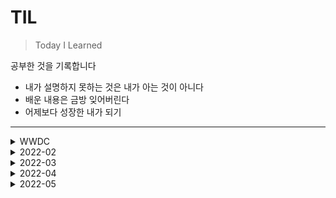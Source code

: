 # TIL
> Today I Learned

공부한 것을 기록합니다
- 내가 설명하지 못하는 것은 내가 아는 것이 아니다
- 배운 내용은 금방 잊어버린다
- 어제보다 성장한 내가 되기
---

<details>
<summary>WWDC</summary>
<div markdown="1">

</div>
</details>

<details>
<summary>2022-02</summary>
<div markdown="1">

- [7일: GitHub Action을 이용한 TIL 자동화 작성법](2022-02/20220207.md)
- [8일: 클린코드란 무엇일까...?](2022-02/20220208.md)
- [10일: 첫번째 코드리뷰 후 배운점](2022-02/20220210.md)
- [11일 - Swift 네이밍 잘 하는 법! (문서번역 & 영상요약)](2022-02/20220211.md)
- [14일: Swift Type과 Access Control](2022-02/20220214.md)
- [15일: Swift Function, Method 공식문서 공부하기](2022-02/20220215.md)
- [17일 - WWDC: Understanding Swift Performance - 1](2022-02/20220217.md)
- [18일 - 구조체와 맴버와이즈 이니셜라이저](2022-02/20220218.md)
- [21일: MVC 디자인 패턴](2022-02/20220221.md)
- [23일: Properties](2022-02/20220222.md)
- [24일 Property Observer vs KVO](2022-02/20220224.md)
- [25일 - 구조체와 클래스](2022-02/20220225.md)
- [28일- Singleton](2022-02/20220228.md)

</div>
</details>

<details>
<summary>2022-03</summary>
<div markdown="1">

- [1일: ViewController 생성시 프로퍼티 초기화 하는 방법](2022-03/20220301.md)
- [3일 - 클로져와 값 캡쳐, 그리고 캡쳐리스트](2022-03/20220303.md)
- [4일 Present Modaly의 presentation Options](2022-03/20220304.md)
- [7일 Protocol과 Delegate](2022-03/20220307.md)
- [8일 Interface Builder의 IBOutlet 연결할 때  Weak or String 선택](2022-03/20220308.md)
- [3/10일 세션주제 - UML](2022-03/20220310.md)
- [11일 Delegate와 Weak (순환참조가 무조건 일어나나요?)](2022-03/20220311.md)
- [14일 바닥부터 알아보는 Unit Test와 TDD](2022-03/20220314.md)
- [15일 OOP와 SOLID원칙](2022-03/20220315.md)
- [17일 - 클로져의 축약](2022-03/20220317.md)
- [18일 - 클로져의 어노테이션: @escaping, @autoclosures](2022-03/20220318.md)
- [21일 함수형 프로그래밍](2022-03/20220321.md)
- [SafeArea와 LayoutMargins](2022-03/20220322.md)
- [View를 업데이트 시키는 방법들](2022-03/20220324.md)
- [메모리의 구조](2022-03/20220328.md)
- [Automatic Reference Counting](2022-03/20220329.md)
- [WWDC: Architecting Your App for Multiple Windows](2022-03/20220331.md)

</div>
</details>

<details>
<summary>2022-04</summary>
<div markdown="1">
  
- [11일 JSON과 Codable](2022-04/20220411.md)
- [12일 Modern Table Views 공부하기(1)](2022-04/20220412.md)
- [14일 Modern Table Views 공부하기(2)](2022-04/20220414.md)
- [15일 Date 타입 공부하기](2022-04/20220415.md)
- [18일 WWDC Accessibility Inspector](2022-04/20220418.md)
- [19일 Locale, Calendar, DateFormatter 타입 공부하기](2022-04/20220419.md)
- [22일 동시성 프로그래밍 - 헷갈리는 개념 다시 잡기](2022-04/20220422.md)
- [25일 Builder Patter: 디자인패턴(1)](2022-04/20220425.md)
- [26일 Prototype Pattern: 디자인패턴(2)](2022-04/20220426.md)
</div>
</details>

<details>
<summary>2022-05</summary>
<div markdown="1">
  
 - [2일 DispatchSourceTimer 공부하기](2022-05/20220502.md)
 - [3일 Timer 공부하기](2022-05/20220503.md)
 - [5일 Using Responders and the Responder Chain to Handle Events](2022-05/20220505.md)
 - [9일 UIKit에서 SwiftUI의 Preview 사용하기](2022-05/20220509.md)
</div>
</details>

